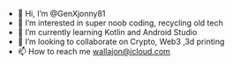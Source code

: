 - 👋 Hi, I’m @GenXjonny81
- 👀 I’m interested in super noob coding, recycling old tech
- 🌱 I’m currently learning Kotlin and Android Studio
- 💞️ I’m looking to collaborate on Crypto, Web3 ,3d printing
- 📫 How to reach me wallajon@icloud.com

<!---
GenXjonny81/GenXjonny81 is a ✨ special ✨ repository because its `README.md` (this file) appears on your GitHub profile.
You can click the Preview link to take a look at your changes.
--->
